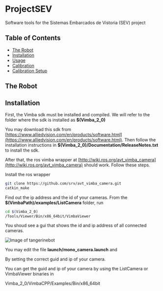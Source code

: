 # ProjectSEV
Software tools for the Sistemas Embarcados de Vistoria (SEV) project

## Table of Contents

* [The Robot](#therobot)
* [Installation](#installation)
* [Usage](#usage)
* [Calibration](#calibration)
* [Calibration Setup](#calibrationsetup)

## <a name="therobot"></a>The Robot


## <a name="installation"></a>Installation

First, the Vimba sdk must be installed and compiled. We will refer to the folder where the sdk is installed as **$(Vimba_2_0)**

You may download this sdk from [https://www.alliedvision.com/en/products/software.html](https://www.alliedvision.com/en/products/software.html). Then follow the installation instructions in **$(Vimba_2_0)/Documentation/ReleaseNotes.txt** to install the sdk.

After that, the ros vimba wrapper at [http://wiki.ros.org/avt_vimba_camera](http://wiki.ros.org/avt_vimba_camera) should work. Follow these steps.

Install the ros wrapper

```bash
git clone https://github.com/srv/avt_vimba_camera.git
catkin_make
```

Find out the ip address and the id of your cameras. From the **$(VimbaPath)/examples/ListCamera** folder, run

```bash
cd $(Vimba_2_0)
/Tools/Viewer/Bin/x86_64bit/VimbaViewer
```

You shoud see a gui that shows the id and ip address of all connected cameras.

![Image of tangerinebot](https://github.com/miguelriemoliveira/tangerinebot/blob/master/docs/tangerinebot.jpg)



You may edit the file **launch/mono_camera.launch** and 
 

By setting the correct guid and ip of your camera.

You can get the guid and ip of your camera by using the ListCamera or VimbaViewer binaries in

Vimba_2_0/VimbaCPP/Examples/Bin/x86_64bit
